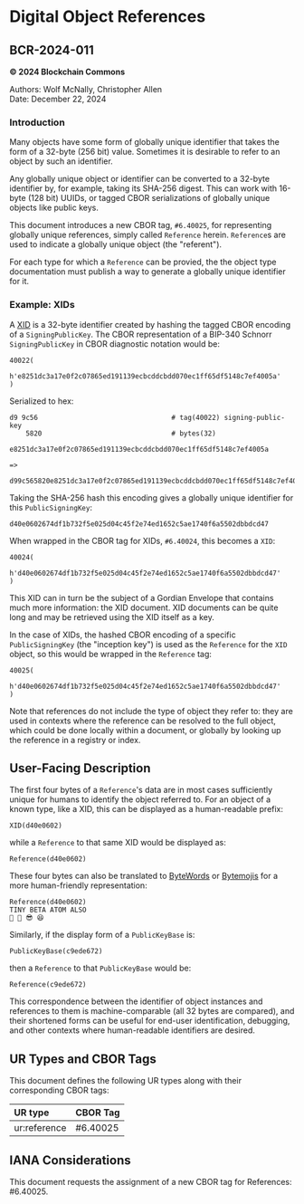 # Digital Object References

## BCR-2024-011

**© 2024 Blockchain Commons**

Authors: Wolf McNally, Christopher Allen<br/>
Date: December 22, 2024

### Introduction

Many objects have some form of globally unique identifier that takes the form of a 32-byte (256 bit) value. Sometimes it is desirable to refer to an object by such an identifier.

Any globally unique object or identifier can be converted to a 32-byte identifier by, for example, taking its SHA-256 digest. This can work with 16-byte (128 bit) UUIDs, or tagged CBOR serializations of globally unique objects like public keys.

This document introduces a new CBOR tag, `#6.40025`, for representing globally unique references, simply called `Reference` herein. `Reference`s are used to indicate a globally unique object (the "referent").

For each type for which a `Reference` can be provied, the the object type documentation must publish a way to generate a globally unique identifier for it.

### Example: XIDs

A [XID](bcr-2024-010-xid.md) is a 32-byte identifier created by hashing the tagged CBOR encoding of a `SigningPublicKey`. The CBOR representation of a BIP-340 Schnorr `SigningPublicKey` in CBOR diagnostic notation would be:

```
40022(
    h'e8251dc3a17e0f2c07865ed191139ecbcddcbdd070ec1ff65df5148c7ef4005a'
)
```

Serialized to hex:

```
d9 9c56                                 # tag(40022) signing-public-key
    5820                                # bytes(32)
        e8251dc3a17e0f2c07865ed191139ecbcddcbdd070ec1ff65df5148c7ef4005a

=>

d99c565820e8251dc3a17e0f2c07865ed191139ecbcddcbdd070ec1ff65df5148c7ef4005a
```

Taking the SHA-256 hash this encoding gives a globally unique identifier for this `PublicSigningKey`:

```
d40e0602674df1b732f5e025d04c45f2e74ed1652c5ae1740f6a5502dbbdcd47
```

When wrapped in the CBOR tag for XIDs, `#6.40024`, this becomes a `XID`:

```
40024(
    h'd40e0602674df1b732f5e025d04c45f2e74ed1652c5ae1740f6a5502dbbdcd47'
)
```

This XID can in turn be the subject of a Gordian Envelope that contains much more information: the XID document. XID documents can be quite long and may be retrieved using the XID itself as a key.

In the case of XIDs, the hashed CBOR encoding of a specific `PublicSigningKey` (the "inception key") is used as the `Reference` for the `XID` object, so this would be wrapped in the `Reference` tag:

```
40025(
    h'd40e0602674df1b732f5e025d04c45f2e74ed1652c5ae1740f6a5502dbbdcd47'
)
```

Note that references do not include the type of object they refer to: they are used in contexts where the reference can be resolved to the full object, which could be done locally within a document, or globally by looking up the reference in a registry or index.

## User-Facing Description

The first four bytes of a `Reference`'s data are in most cases sufficiently unique for humans to identify the object referred to. For an object of a known type, like a XID, this can be displayed as a human-readable prefix:

```
XID(d40e0602)
```

while a `Reference` to that same XID would be displayed as:

```
Reference(d40e0602)
```

These four bytes can also be translated to [ByteWords](bcr-2020-012-bytewords.md) or [Bytemojis](bcr-2024-008-bytemoji.md) for a more human-friendly representation:

```
Reference(d40e0602)
TINY BETA ATOM ALSO
🧦 🤨 😎 😆
```

Similarly, if the display form of a `PublicKeyBase` is:

```
PublicKeyBase(c9ede672)
```

then a `Reference` to that `PublicKeyBase` would be:

```
Reference(c9ede672)
```

This correspondence between the identifier of object instances and references to them is machine-comparable (all 32 bytes are compared), and their shortened forms can be useful for end-user identification, debugging, and other contexts where human-readable identifiers are desired.

## UR Types and CBOR Tags

This document defines the following UR types along with their corresponding CBOR tags:

| UR type      | CBOR Tag |
| :----------- | :------- |
| ur:reference | #6.40025 |

## IANA Considerations

This document requests the assignment of a new CBOR tag for References: #6.40025.
